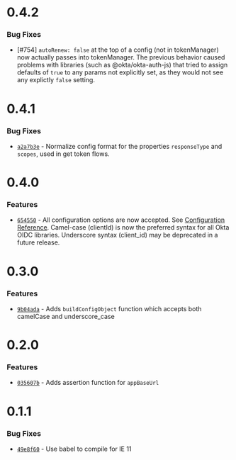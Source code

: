 # 0.4.2

### Bug Fixes

- [#754] `autoRenew: false` at the top of a config (not in tokenManager) now actually passes into tokenManager.  The previous behavior caused problems with libraries (such as @okta/okta-auth-js) that tried to assign defaults of `true` to any params not explicitly set, as they would not see any explictly `false` setting.  

# 0.4.1

### Bug Fixes

- [`a2a7b3e`](https://github.com/okta/okta-oidc-js/commit/a2a7b3e695d40e29d473be89e90340fbf5c4c56b) - Normalize config format for the properties `responseType` and `scopes`, used in get token flows.

# 0.4.0

### Features

 - [`654550`](https://github.com/okta/okta-oidc-js/commit/6545506921cbe6e8f15076e45e908f285a6e2f1e) - All configuration options are now accepted. See [Configuration Reference](https://github.com/okta/okta-auth-js#configuration-reference). Camel-case (clientId) is now the preferred syntax for all Okta OIDC libraries. Underscore syntax (client_id) may be deprecated in a future release.

# 0.3.0

### Features

- [`9b04ada`](https://github.com/okta/okta-oidc-js/commit/9b04ada6a01c9d9aca391abf0de3e5ecc9811e64) - Adds `buildConfigObject` function which accepts both camelCase and underscore_case

# 0.2.0

### Features

- [`035607b`](https://github.com/okta/okta-oidc-js/commit/035607bfee231e9a6fef8a43cec172fb75a59839) - Adds assertion function for `appBaseUrl`

# 0.1.1

### Bug Fixes

- [`49e8f60`](https://github.com/okta/okta-oidc-js/commit/49e8f60993cf4f57c33d5ddf8f2e48311caf8cc8) - Use babel to compile for IE 11
